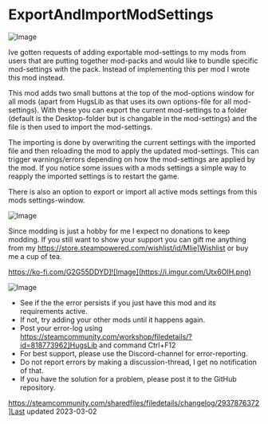 # ExportAndImportModSettings

![Image](https://i.imgur.com/buuPQel.png)


Ive gotten requests of adding exportable mod-settings to my mods from users that are putting together mod-packs and would like to bundle specific mod-settings with the pack.
Instead of implementing this per mod I wrote this mod instead.

This mod adds two small buttons at the top of the mod-options window for all mods (apart from HugsLib as that uses its own options-file for all mod-settings).
With these you can export the current mod-settings to a folder (default is the Desktop-folder but is changable in the mod-settings) and the file is then used to import the mod-settings.

The importing is done by overwriting the current settings with the imported file and then reloading the mod to apply the updated mod-settings. This can trigger warnings/errors depending on how the mod-settings are applied by the mod. If you notice some issues with a mods settings a simple way to reapply the imported settings is to restart the game.

There is also an option to export or import all active mods settings from this mods settings-window.

![Image](https://i.imgur.com/O0IIlYj.png)

Since modding is just a hobby for me I expect no donations to keep modding. If you still want to show your support you can gift me anything from my https://store.steampowered.com/wishlist/id/Mlie]Wishlist or buy me a cup of tea.

https://ko-fi.com/G2G55DDYD]![Image](https://i.imgur.com/Utx6OIH.png)


![Image](https://i.imgur.com/PwoNOj4.png)



-  See if the the error persists if you just have this mod and its requirements active.
-  If not, try adding your other mods until it happens again.
-  Post your error-log using https://steamcommunity.com/workshop/filedetails/?id=818773962]HugsLib and command Ctrl+F12
-  For best support, please use the Discord-channel for error-reporting.
-  Do not report errors by making a discussion-thread, I get no notification of that.
-  If you have the solution for a problem, please post it to the GitHub repository.



https://steamcommunity.com/sharedfiles/filedetails/changelog/2937876372]Last updated 2023-03-02
